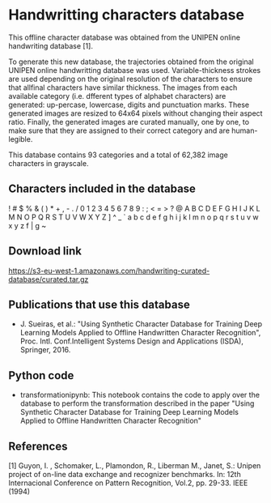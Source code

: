 # Handwritting characters database

This offline character database was obtained from the UNIPEN online handwriting database [1]. 

To generate this new database, the trajectories obtained from the original UNIPEN online handwritting database was used. Variable-thickness strokes are used depending on the original resolution of the characters to ensure that allfinal characters have similar thickness. The images from each available category (i.e. dfferent types of alphabet characters) are generated: up-percase, lowercase, digits and punctuation marks. These generated images are resized to 64x64 pixels without changing their aspect ratio. Finally, the generated images are curated manually, one by one, to make sure that they are assigned to their correct category and are human-legible.

This database contains 93 categories and a total of 62,382 image characters in grayscale.


## Characters included in the database

! # $ % & ( ) * + , - . / 0 1 2 3 4 5 6 7 8 9 : ; < = > ? @
A B C D E F G H I J K L M N O P Q R S T U V W X Y Z ] ^ _ `
a b c d e f g h i j k l m n o p q r s t u v w x y z f | g ~

## Download link
https://s3-eu-west-1.amazonaws.com/handwriting-curated-database/curated.tar.gz



## Publications that use this database

* J. Sueiras, et al.: "Using Synthetic Character Database for Training Deep Learning Models Applied to Offline Handwritten Character Recognition", Proc. Intl. Conf.Intelligent Systems Design and Applications (ISDA), Springer, 2016.


## Python code

- transformationipynb: This notebook contains the code to apply over the database to perform the transformation described in the paper  "Using Synthetic Character Database for Training Deep Learning Models Applied to Offline Handwritten Character Recognition"


## References

[1] Guyon, I. , Schomaker, L., Plamondon, R., Liberman M., Janet, S.: Unipen project of on-line data exchange and recognizer benchmarks. In: 12th Internacional Conference on Pattern Recognition, Vol.2, pp. 29-33. IEEE (1994)


